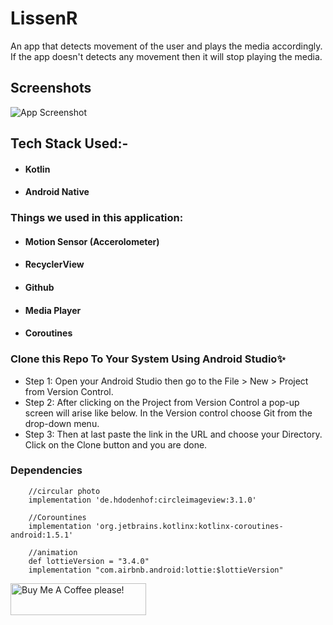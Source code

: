 # LissenR

An app that detects movement of the user and plays the media accordingly. If the app doesn't detects any movement then it will stop playing the media.


## Screenshots

![App Screenshot](https://drive.google.com/file/d/18hJF5o0z6qAbyeLNsBX5jZtJEqGbme6N/view?usp=sharing)

## Tech Stack Used:-

-  #### Kotlin
-  #### Android Native

### Things we used in this application:
- #### Motion Sensor (Accerolometer)
- #### RecyclerView
- #### Github
- #### Media Player
- #### Coroutines

### Clone this Repo To Your System Using Android Studio✨
- Step 1: Open your Android Studio then go to the File > New > Project from Version Control.
- Step 2: After clicking on the Project from Version Control a pop-up screen will arise like below. In the Version control choose Git from the drop-down menu.
- Step 3: Then at last paste the link in the URL and choose your Directory. Click on the Clone button and you are done.
### Dependencies
```
    //circular photo
    implementation 'de.hdodenhof:circleimageview:3.1.0'

    //Corountines
    implementation 'org.jetbrains.kotlinx:kotlinx-coroutines-android:1.5.1'

    //animation
    def lottieVersion = "3.4.0"
    implementation "com.airbnb.android:lottie:$lottieVersion" 
```
    
<a href="https://www.buymeacoffee.com/douglesoo7" target="_blank"><img src="https://cdn.buymeacoffee.com/buttons/default-orange.png" alt="Buy Me A Coffee please!" style="height: 51px !important;width: 217px !important;" ></a>
